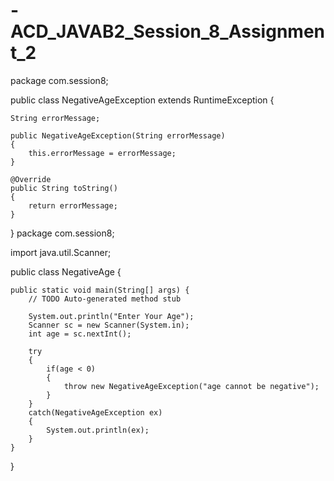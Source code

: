 # -ACD_JAVAB2_Session_8_Assignment_2
package com.session8;

public class NegativeAgeException extends RuntimeException   {
	
	
	String errorMessage;
	 
    public NegativeAgeException(String errorMessage)
    {
        this.errorMessage = errorMessage;
    }
 
    @Override
    public String toString()
    {
        return errorMessage;
    }
    
 
}
package com.session8;

import java.util.Scanner;

public class NegativeAge {

	public static void main(String[] args) {
		// TODO Auto-generated method stub
			 
        System.out.println("Enter Your Age");
        Scanner sc = new Scanner(System.in); 
        int age = sc.nextInt();         

        try
        {
            if(age < 0)
            {
                throw new NegativeAgeException("age cannot be negative");       
            }
        }
        catch(NegativeAgeException ex)
        {
            System.out.println(ex);    
        }
	}
}
